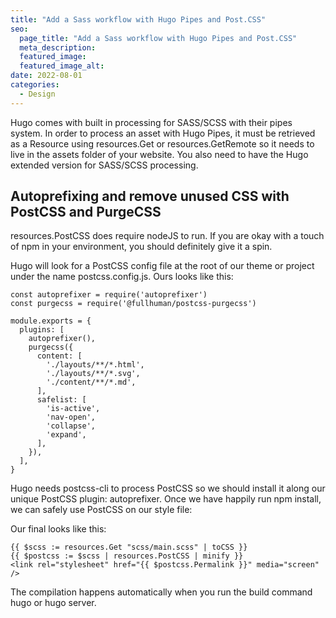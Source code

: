 ```yaml
---
title: "Add a Sass workflow with Hugo Pipes and Post.CSS"
seo:
  page_title: "Add a Sass workflow with Hugo Pipes and Post.CSS"
  meta_description:
  featured_image:
  featured_image_alt:
date: 2022-08-01
categories:
  - Design
---
```


Hugo comes with built in processing for SASS/SCSS with their pipes system. In order to process an asset with Hugo Pipes, it must be retrieved as a Resource using resources.Get or resources.GetRemote so it needs to live in the assets folder of your website. You also need to have the Hugo extended version for SASS/SCSS processing.

## Autoprefixing and remove unused CSS with PostCSS and PurgeCSS

resources.PostCSS does require nodeJS to run. If you are okay with a touch of npm in your environment, you should definitely give it a spin.

Hugo will look for a PostCSS config file at the root of our theme or project under the name postcss.config.js. Ours looks like this:

```
const autoprefixer = require('autoprefixer')
const purgecss = require('@fullhuman/postcss-purgecss')

module.exports = {
  plugins: [
    autoprefixer(),
    purgecss({
      content: [
        './layouts/**/*.html',
        './layouts/**/*.svg',
        './content/**/*.md',
      ],
      safelist: [
        'is-active',
        'nav-open',
        'collapse',
        'expand',
      ],
    }),
  ],
}
```

Hugo needs postcss-cli to process PostCSS so we should install it along our unique PostCSS plugin: autoprefixer. Once we have happily run npm install, we can safely use PostCSS on our style file:


Our final looks like this: 

```
{{ $scss := resources.Get "scss/main.scss" | toCSS }}
{{ $postcss := $scss | resources.PostCSS | minify }}
<link rel="stylesheet" href="{{ $postcss.Permalink }}" media="screen" />
```

The compilation happens automatically when you run the build command hugo or hugo server.